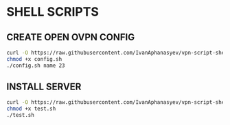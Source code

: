 # SHELL SCRIPTS

## CREATE OPEN OVPN CONFIG

```bash
curl -O https://raw.githubusercontent.com/IvanAphanasyev/vpn-script-shell/master/config.sh
chmod +x config.sh
./config.sh name 23
```

## INSTALL SERVER

```bash
curl -O https://raw.githubusercontent.com/IvanAphanasyev/vpn-script-shell/master/test.sh
chmod +x test.sh
./test.sh
```
